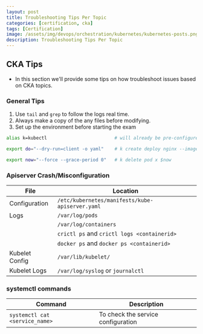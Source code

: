 ```yaml
---
layout: post
title: Troubleshooting Tips Per Topic
categories: [certification, cka]
tags: [Certification]
image: /assets/img/devops/orchestration/kubernetes/kubernetes-posts.png
description: Troubleshooting Tips Per Topic
---
```


## CKA Tips

- In this section we'll provide some tips on how troubleshoot issues based on CKA topics.

### General Tips

1. Use `tail` and `grep` to follow the logs real time.
2. Always make a copy of the any files before modifying.
3. Set up the environment before starting the exam

```sh
alias k=kubectl                         # will already be pre-configured

export do="--dry-run=client -o yaml"    # k create deploy nginx --image=nginx $do

export now="--force --grace-period 0"   # k delete pod x $now
```

### Apiserver Crash/Misconfiguration

| File           | Location                                             |
| -------------- | ---------------------------------------------------- |
| Configuration  | `/etc/kubernetes/manifests/kube-apiserver.yaml`      |
| Logs           | `/var/log/pods`                                      |
|                | `/var/log/containers`                                |
|                | `crictl ps` and `crictl logs <containerid>`          |
|                | `docker ps` and `docker ps <containerid>`            |
| Kubelet Config | `/var/lib/kubelet/`                                  |
| Kubelet Logs   | `/var/log/syslog` or `journalctl`                    |

### systemctl commands

| Command                         | Description                           |
| ------------------------------- | ------------------------------------- |
| `systemctl cat <service_name>`  | To check the service configuration    |
